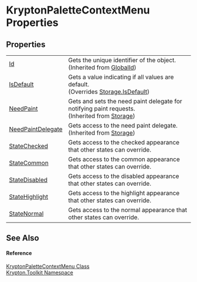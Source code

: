 # KryptonPaletteContextMenu Properties




## Properties
<table>
<tr>
<td><a href="71a6846f-bfb6-fb58-b361-6b43ae0583a8.md">Id</a></td>
<td>Gets the unique identifier of the object.<br />(Inherited from <a href="9ef2ca3a-e03e-8927-105a-2f9a6fbdf849.md">GlobalId</a>)</td></tr>
<tr>
<td><a href="2d188f54-8f19-2fca-0590-99e36f2cff7d.md">IsDefault</a></td>
<td>Gets a value indicating if all values are default.<br />(Overrides <a href="bbc0e831-9474-3bce-65dc-0625d793d8c1.md">Storage.IsDefault</a>)</td></tr>
<tr>
<td><a href="097a0f47-e60c-4bf7-802c-8391c6d8feff.md">NeedPaint</a></td>
<td>Gets and sets the need paint delegate for notifying paint requests.<br />(Inherited from <a href="8406cf55-79a3-e579-4094-be084e489431.md">Storage</a>)</td></tr>
<tr>
<td><a href="879ca7f2-32c5-8581-44f2-c7aee6491db2.md">NeedPaintDelegate</a></td>
<td>Gets access to the need paint delegate.<br />(Inherited from <a href="8406cf55-79a3-e579-4094-be084e489431.md">Storage</a>)</td></tr>
<tr>
<td><a href="7a52df0d-0bbc-a345-0ead-4ad2902b2900.md">StateChecked</a></td>
<td>Gets access to the checked appearance that other states can override.</td></tr>
<tr>
<td><a href="ec417921-5a24-a8a9-e0a7-09bc1ad5933f.md">StateCommon</a></td>
<td>Gets access to the common appearance that other states can override.</td></tr>
<tr>
<td><a href="9ac6c900-665d-89b4-b64e-35ee35ed6d1d.md">StateDisabled</a></td>
<td>Gets access to the disabled appearance that other states can override.</td></tr>
<tr>
<td><a href="e00a848f-6b84-2b1b-69cc-f7b6219ac122.md">StateHighlight</a></td>
<td>Gets access to the highlight appearance that other states can override.</td></tr>
<tr>
<td><a href="1b3a7c8b-c31d-741e-c5f9-cd9f3762badc.md">StateNormal</a></td>
<td>Gets access to the normal appearance that other states can override.</td></tr>
</table>

## See Also


#### Reference
<a href="bfa3f32b-b608-0d49-9cc1-cc3aa7fd2b30.md">KryptonPaletteContextMenu Class</a>  
<a href="79d2eac2-21f4-54ff-7552-b20c33c30600.md">Krypton.Toolkit Namespace</a>  
